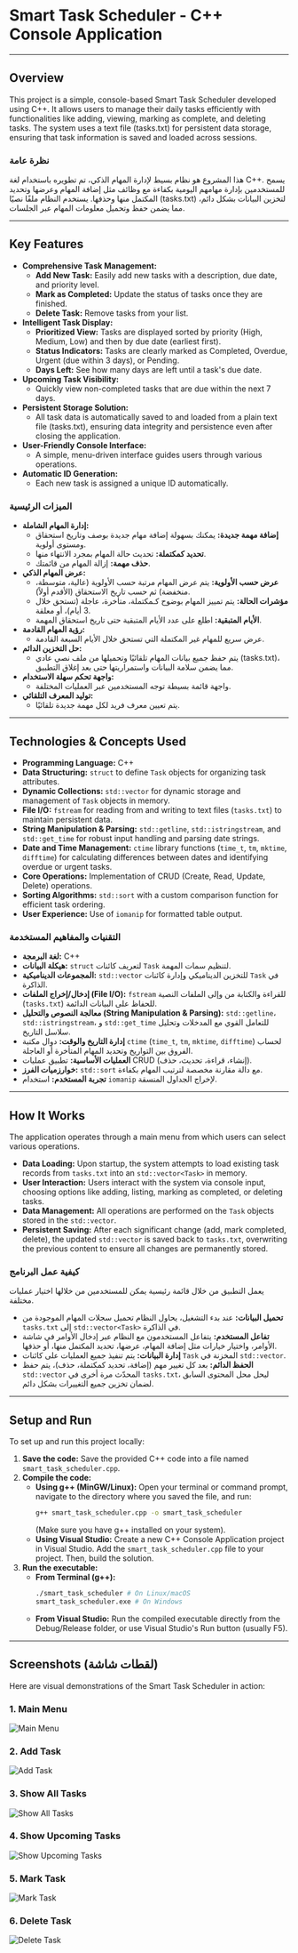 # Smart Task Scheduler - C++ Console Application

---

## Overview
This project is a simple, console-based Smart Task Scheduler developed using C++. It allows users to manage their daily tasks efficiently with functionalities like adding, viewing, marking as complete, and deleting tasks. The system uses a text file (tasks.txt) for persistent data storage, ensuring that task information is saved and loaded across sessions.

### نظرة عامة
هذا المشروع هو نظام بسيط لإدارة المهام الذكي، تم تطويره باستخدام لغة C++. يسمح للمستخدمين بإدارة مهامهم اليومية بكفاءة مع وظائف مثل إضافة المهام وعرضها وتحديد المكتمل منها وحذفها. يستخدم النظام ملفًا نصيًا (tasks.txt) لتخزين البيانات بشكل دائم، مما يضمن حفظ وتحميل معلومات المهام عبر الجلسات.

---

## Key Features
* **Comprehensive Task Management:**
    * **Add New Task:** Easily add new tasks with a description, due date, and priority level.
    * **Mark as Completed:** Update the status of tasks once they are finished.
    * **Delete Task:** Remove tasks from your list.
* **Intelligent Task Display:**
    * **Prioritized View:** Tasks are displayed sorted by priority (High, Medium, Low) and then by due date (earliest first).
    * **Status Indicators:** Tasks are clearly marked as Completed, Overdue, Urgent (due within 3 days), or Pending.
    * **Days Left:** See how many days are left until a task's due date.
* **Upcoming Task Visibility:**
    * Quickly view non-completed tasks that are due within the next 7 days.
* **Persistent Storage Solution:**
    * All task data is automatically saved to and loaded from a plain text file (tasks.txt), ensuring data integrity and persistence even after closing the application.
* **User-Friendly Console Interface:**
    * A simple, menu-driven interface guides users through various operations.
* **Automatic ID Generation:**
    * Each new task is assigned a unique ID automatically.

### الميزات الرئيسية
* **إدارة المهام الشاملة:**
    * **إضافة مهمة جديدة:** يمكنك بسهولة إضافة مهام جديدة بوصف وتاريخ استحقاق ومستوى أولوية.
    * **تحديد كمكتملة:** تحديث حالة المهام بمجرد الانتهاء منها.
    * **حذف مهمة:** إزالة المهام من قائمتك.
* **عرض المهام الذكي:**
    * **عرض حسب الأولوية:** يتم عرض المهام مرتبة حسب الأولوية (عالية، متوسطة، منخفضة) ثم حسب تاريخ الاستحقاق (الأقدم أولاً).
    * **مؤشرات الحالة:** يتم تمييز المهام بوضوح كـمكتملة، متأخرة، عاجلة (تستحق خلال 3 أيام)، أو معلقة.
    * **الأيام المتبقية:** اطلع على عدد الأيام المتبقية حتى تاريخ استحقاق المهمة.
* **رؤية المهام القادمة:**
    * عرض سريع للمهام غير المكتملة التي تستحق خلال الأيام السبعة القادمة.
* **حل التخزين الدائم:**
    * يتم حفظ جميع بيانات المهام تلقائيًا وتحميلها من ملف نصي عادي (tasks.txt)، مما يضمن سلامة البيانات واستمراريتها حتى بعد إغلاق التطبيق.
* **واجهة تحكم سهلة الاستخدام:**
    * واجهة قائمة بسيطة توجه المستخدمين عبر العمليات المختلفة.
* **توليد المعرف التلقائي:**
    * يتم تعيين معرف فريد لكل مهمة جديدة تلقائيًا.

---

## Technologies & Concepts Used
* **Programming Language:** C++
* **Data Structuring:** `struct` to define `Task` objects for organizing task attributes.
* **Dynamic Collections:** `std::vector` for dynamic storage and management of `Task` objects in memory.
* **File I/O:** `fstream` for reading from and writing to text files (`tasks.txt`) to maintain persistent data.
* **String Manipulation & Parsing:** `std::getline`, `std::istringstream`, and `std::get_time` for robust input handling and parsing date strings.
* **Date and Time Management:** `ctime` library functions (`time_t`, `tm`, `mktime`, `difftime`) for calculating differences between dates and identifying overdue or urgent tasks.
* **Core Operations:** Implementation of CRUD (Create, Read, Update, Delete) operations.
* **Sorting Algorithms:** `std::sort` with a custom comparison function for efficient task ordering.
* **User Experience:** Use of `iomanip` for formatted table output.

### التقنيات والمفاهيم المستخدمة
* **لغة البرمجة:** C++
* **هيكلة البيانات:** `struct` لتعريف كائنات `Task` لتنظيم سمات المهمة.
* **المجموعات الديناميكية:** `std::vector` للتخزين الديناميكي وإدارة كائنات `Task` في الذاكرة.
* **إدخال/إخراج الملفات (File I/O):** `fstream` للقراءة والكتابة من وإلى الملفات النصية (`tasks.txt`) للحفاظ على البيانات الدائمة.
* **معالجة النصوص والتحليل (String Manipulation & Parsing):** `std::getline`، `std::istringstream`، و `std::get_time` للتعامل القوي مع المدخلات وتحليل سلاسل التاريخ.
* **إدارة التاريخ والوقت:** دوال مكتبة `ctime` (`time_t`, `tm`, `mktime`, `difftime`) لحساب الفروق بين التواريخ وتحديد المهام المتأخرة أو العاجلة.
* **العمليات الأساسية:** تطبيق عمليات CRUD (إنشاء، قراءة، تحديث، حذف).
* **خوارزميات الفرز:** `std::sort` مع دالة مقارنة مخصصة لترتيب المهام بكفاءة.
* **تجربة المستخدم:** استخدام `iomanip` لإخراج الجداول المنسقة.

---

## How It Works
The application operates through a main menu from which users can select various operations.
* **Data Loading:** Upon startup, the system attempts to load existing task records from `tasks.txt` into an `std::vector<Task>` in memory.
* **User Interaction:** Users interact with the system via console input, choosing options like adding, listing, marking as completed, or deleting tasks.
* **Data Management:** All operations are performed on the `Task` objects stored in the `std::vector`.
* **Persistent Saving:** After each significant change (add, mark completed, delete), the updated `std::vector` is saved back to `tasks.txt`, overwriting the previous content to ensure all changes are permanently stored.

### كيفية عمل البرنامج
يعمل التطبيق من خلال قائمة رئيسية يمكن للمستخدمين من خلالها اختيار عمليات مختلفة.
* **تحميل البيانات:** عند بدء التشغيل، يحاول النظام تحميل سجلات المهام الموجودة من `tasks.txt` إلى `std::vector<Task>` في الذاكرة.
* **تفاعل المستخدم:** يتفاعل المستخدمون مع النظام عبر إدخال الأوامر في شاشة الأوامر، واختيار خيارات مثل إضافة المهام، عرضها، تحديد المكتمل منها، أو حذفها.
* **إدارة البيانات:** يتم تنفيذ جميع العمليات على كائنات `Task` المخزنة في `std::vector`.
* **الحفظ الدائم:** بعد كل تغيير مهم (إضافة، تحديد كمكتملة، حذف)، يتم حفظ `std::vector` المحدّث مرة أخرى في `tasks.txt`، ليحل محل المحتوى السابق لضمان تخزين جميع التغييرات بشكل دائم.

---

## Setup and Run
To set up and run this project locally:

1.  **Save the code:** Save the provided C++ code into a file named `smart_task_scheduler.cpp`.
2.  **Compile the code:**
    * **Using g++ (MinGW/Linux):**
        Open your terminal or command prompt, navigate to the directory where you saved the file, and run:
        ```bash
        g++ smart_task_scheduler.cpp -o smart_task_scheduler
        ```
        (Make sure you have g++ installed on your system).
    * **Using Visual Studio:**
        Create a new C++ Console Application project in Visual Studio. Add the `smart_task_scheduler.cpp` file to your project. Then, build the solution.
3.  **Run the executable:**
    * **From Terminal (g++):**
        ```bash
        ./smart_task_scheduler # On Linux/macOS
        smart_task_scheduler.exe # On Windows
        ```
    * **From Visual Studio:**
        Run the compiled executable directly from the Debug/Release folder, or use Visual Studio's Run button (usually F5).

---

## Screenshots (لقطات شاشة)
Here are visual demonstrations of the Smart Task Scheduler in action:

### 1. Main Menu
![Main Menu](https://raw.githubusercontent.com/shahadwalee/Smart-Task-Scheduler-CPP/main/ALLScreenshots/Main_Menu.png)

### 2. Add Task
![Add Task](https://raw.githubusercontent.com/shahadwalee/Smart-Task-Scheduler-CPP/main/ALLScreenshots/Add_Task.png)

### 3. Show All Tasks
![Show All Tasks](https://raw.githubusercontent.com/shahadwalee/Smart-Task-Scheduler-CPP/main/ALLScreenshots/Show_All.png)

### 4. Show Upcoming Tasks
![Show Upcoming Tasks](https://raw.githubusercontent.com/shahadwalee/Smart-Task-Scheduler-CPP/main/ALLScreenshots/Show_Tasks.png)

### 5. Mark Task
![Mark Task](https://raw.githubusercontent.com/shahadwalee/Smart-Task-Scheduler-CPP/main/ALLScreenshots/Mark_Task.png)

### 6. Delete Task
![Delete Task](https://raw.githubusercontent.com/shahadwalee/Smart-Task-Scheduler-CPP/main/ALLScreenshots/Delete_Task.png)
